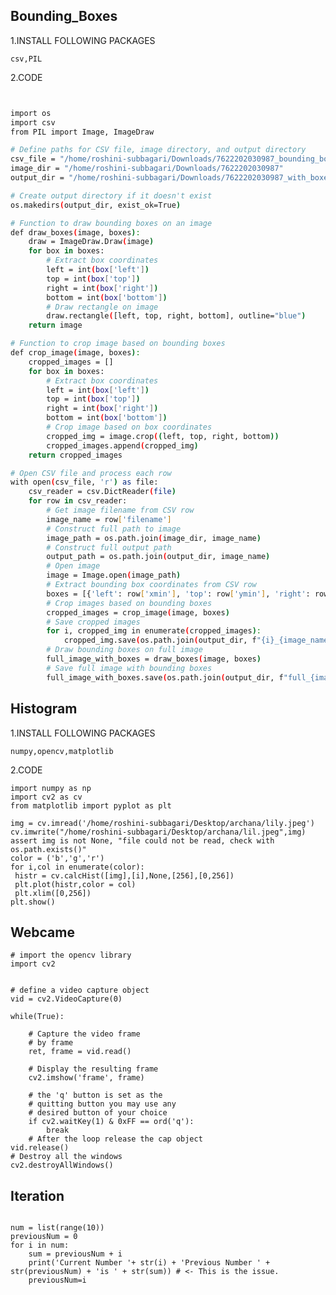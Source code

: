 ## Bounding_Boxes

1.INSTALL FOLLOWING PACKAGES

```csv,PIL```

2.CODE
```bash


import os
import csv
from PIL import Image, ImageDraw

# Define paths for CSV file, image directory, and output directory
csv_file = "/home/roshini-subbagari/Downloads/7622202030987_bounding_box.csv"
image_dir = "/home/roshini-subbagari/Downloads/7622202030987"
output_dir = "/home/roshini-subbagari/Downloads/7622202030987_with_boxes"

# Create output directory if it doesn't exist
os.makedirs(output_dir, exist_ok=True)

# Function to draw bounding boxes on an image
def draw_boxes(image, boxes):
    draw = ImageDraw.Draw(image)
    for box in boxes:
        # Extract box coordinates
        left = int(box['left'])
        top = int(box['top'])
        right = int(box['right'])
        bottom = int(box['bottom'])
        # Draw rectangle on image
        draw.rectangle([left, top, right, bottom], outline="blue")
    return image

# Function to crop image based on bounding boxes
def crop_image(image, boxes):
    cropped_images = []
    for box in boxes:
        # Extract box coordinates
        left = int(box['left'])
        top = int(box['top'])
        right = int(box['right'])
        bottom = int(box['bottom'])
        # Crop image based on box coordinates
        cropped_img = image.crop((left, top, right, bottom))
        cropped_images.append(cropped_img)
    return cropped_images

# Open CSV file and process each row
with open(csv_file, 'r') as file:
    csv_reader = csv.DictReader(file)
    for row in csv_reader:
        # Get image filename from CSV row
        image_name = row['filename']
        # Construct full path to image
        image_path = os.path.join(image_dir, image_name)
        # Construct full output path
        output_path = os.path.join(output_dir, image_name)
        # Open image
        image = Image.open(image_path)
        # Extract bounding box coordinates from CSV row
        boxes = [{'left': row['xmin'], 'top': row['ymin'], 'right': row['xmax'], 'bottom': row['ymax']}]
        # Crop images based on bounding boxes
        cropped_images = crop_image(image, boxes)
        # Save cropped images
        for i, cropped_img in enumerate(cropped_images):
            cropped_img.save(os.path.join(output_dir, f"{i}_{image_name}"))  
        # Draw bounding boxes on full image
        full_image_with_boxes = draw_boxes(image, boxes)
        # Save full image with bounding boxes
        full_image_with_boxes.save(os.path.join(output_dir, f"full_{image_name}"))

```
## Histogram 
1.INSTALL FOLLOWING PACKAGES


```numpy,opencv,matplotlib```

2.CODE

```
import numpy as np
import cv2 as cv
from matplotlib import pyplot as plt
 
img = cv.imread('/home/roshini-subbagari/Desktop/archana/lily.jpeg')
cv.imwrite("/home/roshini-subbagari/Desktop/archana/lil.jpeg",img)
assert img is not None, "file could not be read, check with os.path.exists()"
color = ('b','g','r')
for i,col in enumerate(color):
 histr = cv.calcHist([img],[i],None,[256],[0,256])
 plt.plot(histr,color = col)
 plt.xlim([0,256])
plt.show()
```
## Webcame
```
# import the opencv library 
import cv2 
  
  
# define a video capture object 
vid = cv2.VideoCapture(0) 
  
while(True): 
      
    # Capture the video frame 
    # by frame 
    ret, frame = vid.read() 
  
    # Display the resulting frame 
    cv2.imshow('frame', frame) 
      
    # the 'q' button is set as the 
    # quitting button you may use any 
    # desired button of your choice 
    if cv2.waitKey(1) & 0xFF == ord('q'): 
        break
    # After the loop release the cap object 
vid.release() 
# Destroy all the windows 
cv2.destroyAllWindows()
```

##  Iteration  
```

num = list(range(10))
previousNum = 0
for i in num:
    sum = previousNum + i
    print('Current Number '+ str(i) + 'Previous Number ' + str(previousNum) + 'is ' + str(sum)) # <- This is the issue.
    previousNum=i
```



